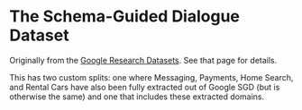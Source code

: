 # The Schema-Guided Dialogue Dataset

Originally from the
[Google Research
Datasets](https://github.com/google-research-datasets/dstc8-schema-guided-dialogue/blob/master/README.md).
See that page for details.

This has two custom splits: one where Messaging, Payments, Home Search, and Rental Cars have also been fully extracted out of Google SGD (but is otherwise the same) and one that includes these extracted domains.

